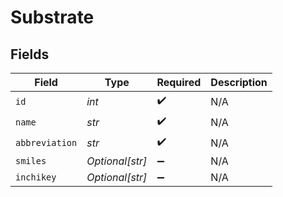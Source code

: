 # Substrate


## Fields

| Field              | Type               | Required           | Description        |
| ------------------ | ------------------ | ------------------ | ------------------ |
| `id`               | *int*              | :heavy_check_mark: | N/A                |
| `name`             | *str*              | :heavy_check_mark: | N/A                |
| `abbreviation`     | *str*              | :heavy_check_mark: | N/A                |
| `smiles`           | *Optional[str]*    | :heavy_minus_sign: | N/A                |
| `inchikey`         | *Optional[str]*    | :heavy_minus_sign: | N/A                |
